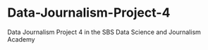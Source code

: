 # Data-Journalism-Project-4
Data Journalism Project 4 in the SBS Data Science and Journalism Academy
